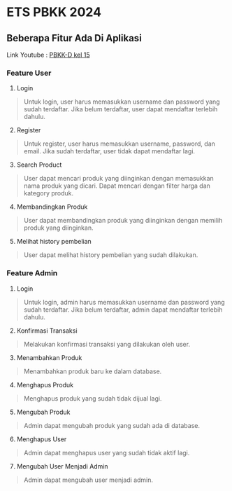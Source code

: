 # ETS PBKK 2024

## Beberapa Fitur Ada Di Aplikasi

Link Youtube : [PBKK-D kel 15](https://youtu.be/pIcrQ2pPln4)

### Feature User

1. Login
  > Untuk login, user harus memasukkan username dan password yang sudah terdaftar. Jika belum terdaftar, user dapat mendaftar terlebih dahulu.
2. Register
  > Untuk register, user harus memasukkan username, password, dan email. Jika sudah terdaftar, user tidak dapat mendaftar lagi.
3. Search Product
  > User dapat mencari produk yang diinginkan dengan memasukkan nama produk yang dicari. Dapat mencari dengan filter harga dan kategory produk.
4. Membandingkan Produk
  > User dapat membandingkan produk yang diinginkan dengan memilih produk yang diinginkan.
5. Melihat history pembelian
  > User dapat melihat history pembelian yang sudah dilakukan.

### Feature Admin

1. Login
  > Untuk login, admin harus memasukkan username dan password yang sudah terdaftar. Jika belum terdaftar, admin dapat mendaftar terlebih dahulu.
2. Konfirmasi Transaksi
  > Melakukan konfirmasi transaksi yang dilakukan oleh user.
3. Menambahkan Produk
  > Menambahkan produk baru ke dalam database.
4. Menghapus Produk
  > Menghapus produk yang sudah tidak dijual lagi.
5. Mengubah Produk
  > Admin dapat mengubah produk yang sudah ada di database.
6. Menghapus User
  > Admin dapat menghapus user yang sudah tidak aktif lagi.
7. Mengubah User Menjadi Admin
  > Admin dapat mengubah user menjadi admin. 
